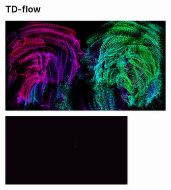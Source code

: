 # TD-flow

![pic](https://raw.githubusercontent.com/GregFinger/TD-flow/master/images/flow.png)

![gif](https://raw.githubusercontent.com/GregFinger/TD-flow/master/images/flow.gif)